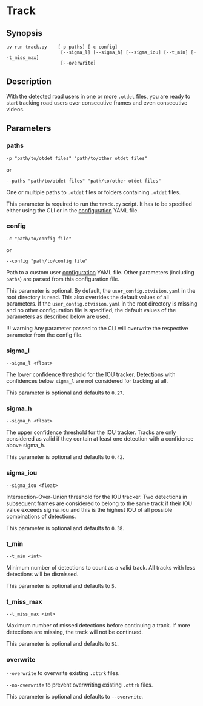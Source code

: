 # Track

## Synopsis

```text
uv run track.py    [-p paths] [-c config]
                    [--sigma_l] [--sigma_h] [--sigma_iou] [--t_min] [--t_miss_max]
                    [--overwrite]
```

## Description

With the detected road users in one or more `.otdet` files, you are ready to start
tracking road users over consecutive frames and even consecutive videos.

## Parameters

### paths

`-p "path/to/otdet files" "path/to/other otdet files"`

or

`--paths "path/to/otdet files" "path/to/other otdet files"`

One or multiple paths to `.otdet` files or folders containing `.otdet` files.

This parameter is required to run the `track.py` script.
It has to be specified either using the CLI or in the
[configuration](../advanced_usage/configuration.md) YAML file.

### config

`-c "path/to/config file"`

or

`--config "path/to/config file"`

Path to a custom user [configuration](../advanced_usage/configuration.md) YAML file.
Other parameters (including `paths`) are parsed from this configuration file.

This parameter is optional.
By default, the `user_config.otvision.yaml` in the root directory is read.
This also overrides the default values of all parameters.
If the `user_config.otvision.yaml` in the root directory is missing and no other
configuration file is specified, the default values of the parameters as
described below are used.

!!! warning
Any parameter passed to the CLI will overwrite the respective parameter from
the config file.

### sigma_l

`--sigma_l <float>`

The lower confidence threshold for the IOU tracker.
Detections with confidences below `sigma_l` are not considered for tracking at all.

This parameter is optional and defaults to `0.27`.

### sigma_h

`--sigma_h <float>`

The upper confidence threshold for the IOU tracker.
Tracks are only considered as valid if they contain at least one detection with
a confidence above sigma_h.

This parameter is optional and defaults to `0.42`.

### sigma_iou

`--sigma_iou <float>`

Intersection-Over-Union threshold for the IOU tracker.
Two detections in subsequent frames are considered to belong to the same track if
their IOU value exceeds sigma_iou and this is the highest IOU of all possible
combinations of detections.

This parameter is optional and defaults to `0.38`.

### t_min

`--t_min <int>`

Minimum number of detections to count as a valid track.
All tracks with less detections will be dismissed.

This parameter is optional and defaults to `5`.

### t_miss_max

`--t_miss_max <int>`

Maximum number of missed detections before continuing a track.
If more detections are missing, the track will not be continued.

This parameter is optional and defaults to `51`.

### overwrite

`--overwrite` to overwrite existing `.ottrk` files.

`--no-overwrite` to prevent overwriting existing `.ottrk` files.

This parameter is optional and defaults to `--overwrite`.
